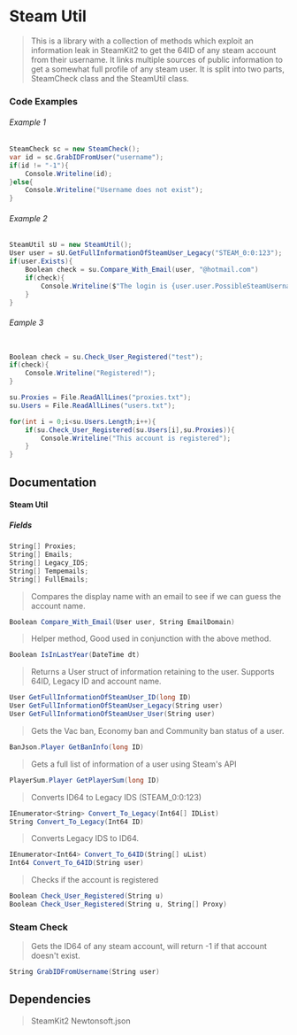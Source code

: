 # Steam Util

> This is a library with a collection of methods which exploit an information leak in SteamKit2 to get the 64ID of any steam account from their username. 
> It links multiple sources of public information to get a somewhat full profile of any steam user. 
> It is split into two parts, SteamCheck class and the SteamUtil class.

### Code Examples
###### Example 1 
```c#
SteamCheck sc = new SteamCheck();
var id = sc.GrabIDFromUser("username");
if(id != "-1"){
	Console.Writeline(id);
}else{
	Console.Writeline("Username does not exist");
}
```
###### Example 2
```c#
SteamUtil sU = new SteamUtil();
User user = sU.GetFullInformationOfSteamUser_Legacy("STEAM_0:0:123");
if(user.Exists){
	Boolean check = su.Compare_With_Email(user, "@hotmail.com")
	if(check){
		Console.Writeline($"The login is {user.user.PossibleSteamUsername}@hotmail.com");
	}
}
```
###### Eample 3
```c#

Boolean check = su.Check_User_Registered("test");
if(check){
	Console.Writeline("Registered!");
}

su.Proxies = File.ReadAllLines("proxies.txt");
su.Users = File.ReadAllLines("users.txt");

for(int i = 0;i<su.Users.Length;i++){
	if(su.Check_User_Registered(su.Users[i],su.Proxies)){
		Console.Writeline("This account is registered");
	}
}

```
## Documentation

#### Steam Util

##### Fields
```c#
String[] Proxies;
String[] Emails;
String[] Legacy_IDS;
String[] Tempemails;
String[] FullEmails;
```

> Compares the display name with an email to see if we can guess the account name.

```c#
Boolean Compare_With_Email(User user, String EmailDomain)
```

> Helper method, Good used in conjunction with the above method.

```c#
Boolean IsInLastYear(DateTime dt)
```

> Returns a User struct of information retaining to the user. Supports 64ID, Legacy ID and account name.
```c#
User GetFullInformationOfSteamUser_ID(long ID)
User GetFullInformationOfSteamUser_Legacy(String user)
User GetFullInformationOfSteamUser_User(String user)
```
> Gets the Vac ban, Economy ban and Community ban status of a user.

```c#
BanJson.Player GetBanInfo(long ID)
```

> Gets a full list of information of a user using Steam's API

```c#
PlayerSum.Player GetPlayerSum(long ID)
```

> Converts ID64 to Legacy IDS (STEAM_0:0:123)

```c#
IEnumerator<String> Convert_To_Legacy(Int64[] IDList)
String Convert_To_Legacy(Int64 ID)
```

> Converts Legacy IDS to ID64.

```c#
IEnumerator<Int64> Convert_To_64ID(String[] uList)
Int64 Convert_To_64ID(String user)
```

> Checks if the account is registered

```c#
Boolean Check_User_Registered(String u)
Boolean Check_User_Registered(String u, String[] Proxy)
```

### Steam Check

> Gets the ID64 of any steam account, will return -1 if that account doesn't exist.

```c#
String GrabIDFromUsername(String user)
```


## Dependencies

> SteamKit2
> Newtonsoft.json
